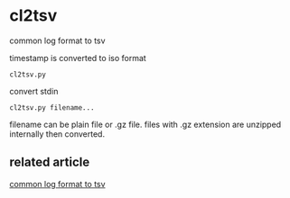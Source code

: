 # cl2tsv
common log format to tsv

timestamp is converted to iso format

```
cl2tsv.py
```

convert stdin

```
cl2tsv.py filename...
```

filename can be plain file or .gz file.
files with .gz extension are unzipped internally then converted.

## related article

[common log format to tsv](https://kizamiudn.xyz/linux/common-log-format-to-tsv/)
